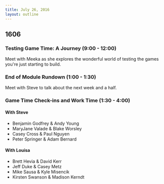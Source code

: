 ```yaml
---
title: July 26, 2016
layout: outline
---
```


## 1606

### Testing Game Time: A Journey (9:00 - 12:00)

Meet with Meeka as she explores the wonderful world of testing the games you're just starting to build.

### End of Module Rundown (1:00 - 1:30)

Meet with Steve to talk about the next week and a half.

### Game Time Check-ins and Work Time (1:30 - 4:00)

#### With Steve

- Benjamin Godfrey & Andy Young
- MaryJane Valade & Blake Worsley
- Casey Cross & Paul Nguyen
- Peter Springer & Adam Bernard

#### With Louisa

- Brett Hevia & David Kerr
- Jeff Duke & Casey Metz
- Mike Sausa & Kyle Misencik
- Kirsten Swanson & Madison Kerndt
